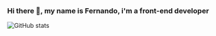 ### Hi there 👋, my name is Fernando, i'm a front-end developer
![GitHub stats](https://github-readme-stats.vercel.app/api?username=fernandocanedo1&show_icons=true)
<!--
- 🔭 I am currently working on a UFCAT portal developed in NuxtJS
- 🌱 I am currently learning to react
**fernandocanedo1/fernandocanedo1** is a ✨ _special_ ✨ repository because its `README.md` (this file) appears on your GitHub profile.

Here are some ideas to get you started:

- 🔭 I’m currently working on ...
- 🌱 I’m currently learning ...
- 👯 I’m looking to collaborate on ...
- 🤔 I’m looking for help with ...
- 💬 Ask me about ...
- 📫 How to reach me: ...
- 😄 Pronouns: ...
- ⚡ Fun fact: ...
-->
